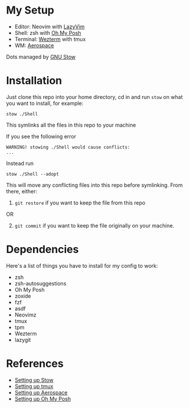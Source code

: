 # My Setup

- Editor: Neovim with [LazyVim](https://github.com/LazyVim/LazyVim)
- Shell: zsh with [Oh My Posh](https://github.com/JanDeDobbeleer/oh-my-posh)
- Terminal: [Wezterm](https://github.com/wez/wezterm) with tmux
- WM: [Aerospace](https://github.com/nikitabobko/AeroSpace)

Dots managed by [GNU Stow](https://www.gnu.org/software/stow/)

# Installation

Just clone this repo into your home directory, cd in and run `stow` on what you want to install, for example:

```
stow ./Shell
```

This symlinks all the files in this repo to your machine

If you see the following error

```
WARNING! stowing ./Shell would cause conflicts:
...
```

Instead run
```
stow ./Shell --adopt
```
This will move any conflicting files into this repo before symlinking.
From there, either:
1. `git restore` if you want to keep the file from this repo

OR

2. `git commit` if you want to keep the file originally on your machine.

# Dependencies
Here's a list of things you have to install for my config to work:

- zsh
- zsh-autosuggestions
- Oh My Posh
- zoxide
- fzf
- asdf
- Neovimz
- tmux
- tpm
- Wezterm
- lazygit

# References

- [Setting up Stow](https://www.youtube.com/watch?v=y6XCebnB9gs)
- [Setting up tmux](https://www.youtube.com/watch?v=DzNmUNvnB04&t=138s)
- [Setting up Aerospace](https://www.josean.com/posts/how-to-setup-aerospace-tiling-window-manager)
- [Setting up Oh My Posh](https://www.youtube.com/watch?v=9U8LCjuQzdc)
